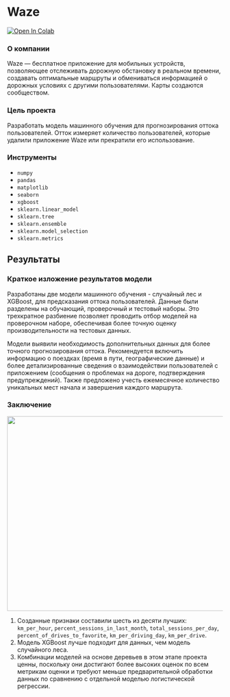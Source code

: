 # **Waze**
<a target="_blank" href="https://colab.research.google.com/github/VsevolodMus/Coursera/blob/main/Google%20Advanced%20Data%20Analytics/%D0%98%D1%81%D1%81%D0%BB%D0%B5%D0%B4%D0%BE%D0%B2%D0%B0%D0%BD%D0%B8%D0%B5%20%D0%B8%20%D0%BF%D1%80%D0%B5%D0%B4%D0%BE%D1%82%D0%B2%D1%80%D0%B0%D1%89%D0%B5%D0%BD%D0%B8%D0%B5%20%D0%BE%D1%82%D1%82%D0%BE%D0%BA%D0%B0%20%D0%BF%D0%BE%D0%BB%D1%8C%D0%B7%D0%BE%D0%B2%D0%B0%D1%82%D0%B5%D0%BB%D0%B5%D0%B9/Waze.ipynb">
  <img src="https://colab.research.google.com/assets/colab-badge.svg" alt="Open In Colab"/>
</a>

### О компании

Waze — бесплатное приложение для мобильных устройств, позволяющее отслеживать дорожную обстановку в реальном времени, создавать оптимальные маршруты и обмениваться информацией о дорожных условиях с другими пользователями. Карты создаются сообществом.

### Цель проекта

Разработать модель машинного обучения для прогнозирования оттока пользователей. Отток измеряет количество пользователей, которые удалили приложение Waze или прекратили его использование.

### Инструменты
- `numpy`
- `pandas`
- `matplotlib`
- `seaborn`
- `xgboost`
- `sklearn.linear_model`
- `sklearn.tree`
- `sklearn.ensemble`
- `sklearn.model_selection`
- `sklearn.metrics`

## Результаты
### Краткое изложение результатов модели

Разработаны две модели машинного обучения - случайный лес и XGBoost, для предсказания оттока пользователей. Данные были разделены на обучающий, проверочный и тестовый наборы. Это трехкратное разбиение позволяет проводить отбор моделей на проверочном наборе, обеспечивая более точную оценку производительности на тестовых данных.

Модели выявили необходимость дополнительных данных для более точного прогнозирования оттока. Рекомендуется включить информацию о поездках (время в пути, географические данные) и более детализированные сведения о взаимодействии пользователей с приложением (сообщения о проблемах на дороге, подтверждения предупреждений). Также предложено учесть ежемесячное количество уникальных мест начала и завершения каждого маршрута.

### Заключение

<p align="center">
 <img width="767" height="455" src="https://github.com/VsevolodMus/Google_Advanced_Data_Analytics/assets/138299372/5c5b8559-5a56-47f3-bd6e-ee1fd124bcf9">
</p>

1. Созданные признаки составили шесть из десяти лучших:  `km_per_hour`,  `percent_sessions_in_last_month`,  `total_sessions_per_day`,  `percent_of_drives_to_favorite`,  `km_per_driving_day`, `km_per_drive`.
2. Модель XGBoost лучше подходит для данных, чем модель случайного леса.
3. Комбинации моделей на основе деревьев в этом этапе проекта ценны, поскольку они достигают более высоких оценок по всем метрикам оценки и требуют меньше предварительной обработки данных по сравнению с отдельной моделью логистической регрессии.
